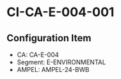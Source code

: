 # CI-CA-E-004-001

## Configuration Item
- CA: CA-E-004
- Segment: E-ENVIRONMENTAL
- AMPEL: AMPEL-24-BWB
